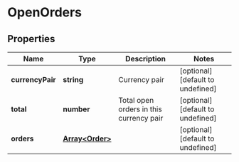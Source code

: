 # OpenOrders

## Properties

Name | Type | Description | Notes
------------ | ------------- | ------------- | -------------
**currencyPair** | **string** | Currency pair | [optional] [default to undefined]
**total** | **number** | Total open orders in this currency pair | [optional] [default to undefined]
**orders** | [**Array&lt;Order&gt;**](Order.md) |  | [optional] [default to undefined]

